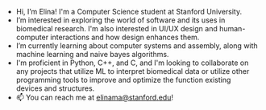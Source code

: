 - Hi, I’m Elina! I'm a Computer Science student at Stanford University. 
- I’m interested in exploring the world of software and its uses in biomedical research. I'm also interested in UI/UX design and human-computer interactions and how design enhances them. 
- I’m currently learning about computer systems and assembly, along with machine learning and naive bayes algorithms. 
- I'm proficient in Python, C++, and C, and I'm looking to collaborate on any projects that utilize ML to interpret biomedical data or utilize other programming tools to improve and optimize the function existing devices and structures. 
- 📫 You can reach me at elinama@stanford.edu!

<!---
thepursuitofnovelty/thepursuitofnovelty is a ✨ special ✨ repository because its `README.md` (this file) appears on your GitHub profile.
You can click the Preview link to take a look at your changes.
--->

